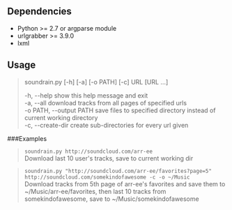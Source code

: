 Dependencies
------------

- Python >= 2.7 or argparse module
- urlgrabber >= 3.9.0
- lxml

Usage
-----
> soundrain.py [-h] [-a] [-o PATH] [-c] URL [URL ...]
> 
>  -h, --help            show this help message and exit  
>  -a, --all             download tracks from all pages of specified urls  
>  -o PATH, --output PATH save files to specified directory instead of current working directory  
>  -c, --create-dir      create sub-directories for every url given

###Examples

> `soundrain.py http://soundcloud.com/arr-ee`  
> Download last 10 user's tracks, save to current working dir

> `soundrain.py "http://soundcloud.com/arr-ee/favorites?page=5" http://soundcloud.com/somekindofawesome -c -o ~/Music`  
> Download tracks from 5th page of arr-ee's favorites and save them to ~/Music/arr-ee/favorites, then last 10 tracks from somekindofawesome, save to ~/Music/somekindofawesome
